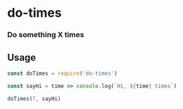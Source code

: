 # do-times
### **Do something X times**

## Usage
```javascript
const doTimes = require('do-times')

const sayHi = time => console.log(`Hi, ${time} times`)

doTimes(7, sayHi)
```
